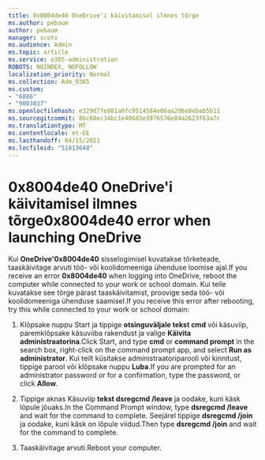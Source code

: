 ```yaml
---
title: 0x8004de40 OneDrive'i käivitamisel ilmnes tõrge
ms.author: pebaum
author: pebaum
manager: scotv
ms.audience: Admin
ms.topic: article
ms.service: o365-administration
ROBOTS: NOINDEX, NOFOLLOW
localization_priority: Normal
ms.collection: Adm_O365
ms.custom:
- "6886"
- "9003837"
ms.openlocfilehash: e329d7fe881a0fc9514584e06aa2d6e8ebab5b11
ms.sourcegitcommit: 8bc60ec34bc1e40685e3976576e04a2623f63a7c
ms.translationtype: MT
ms.contentlocale: et-EE
ms.lasthandoff: 04/15/2021
ms.locfileid: "51813648"
---
```

# <a name="0x8004de40-error-when-launching-onedrive"></a><span data-ttu-id="0a270-102">0x8004de40 OneDrive'i käivitamisel ilmnes tõrge</span><span class="sxs-lookup"><span data-stu-id="0a270-102">0x8004de40 error when launching OneDrive</span></span>

<span data-ttu-id="0a270-103">Kui **OneDrive'0x8004de40** sisselogimisel kuvatakse tõrketeade, taaskäivitage arvuti töö- või koolidomeeniga ühenduse loomise ajal.</span><span class="sxs-lookup"><span data-stu-id="0a270-103">If you receive an error **0x8004de40** when  logging into OneDrive, reboot the computer while connected to your work or school domain.</span></span> <span data-ttu-id="0a270-104">Kui teile kuvatakse see tõrge pärast taaskäivitamist, proovige seda töö- või koolidomeeniga ühenduse saamisel.</span><span class="sxs-lookup"><span data-stu-id="0a270-104">If you receive this error after rebooting, try this while connected to your work or school domain:</span></span>

1. <span data-ttu-id="0a270-105">Klõpsake nuppu Start ja  tippige **otsinguväljale tekst cmd** või käsuviip, paremklõpsake käsuviiba rakendust ja valige **Käivita administraatorina**.</span><span class="sxs-lookup"><span data-stu-id="0a270-105">Click Start, and type **cmd** or **command prompt**  in the search  box, right-click on the command prompt app, and select  **Run as administrator**.</span></span> <span data-ttu-id="0a270-106">Kui teilt küsitakse administraatoriparooli või kinnitust, tippige parool või klõpsake nuppu **Luba**.</span><span class="sxs-lookup"><span data-stu-id="0a270-106">If you are prompted for an administrator password or for a confirmation, type the password, or click **Allow**.</span></span>  

2. <span data-ttu-id="0a270-107">Tippige aknas Käsuviip **tekst dsregcmd /leave**  ja oodake, kuni käsk lõpule jõuaks.</span><span class="sxs-lookup"><span data-stu-id="0a270-107">In the Command Prompt window, type **dsregcmd /leave**  and wait for the command to complete.</span></span> <span data-ttu-id="0a270-108">Seejärel tippige **dsregcmd /join** ja oodake, kuni käsk on lõpule viidud.</span><span class="sxs-lookup"><span data-stu-id="0a270-108">Then type **dsregcmd /join** and wait for the command to complete.</span></span>
3. <span data-ttu-id="0a270-109">Taaskäivitage arvuti.</span><span class="sxs-lookup"><span data-stu-id="0a270-109">Reboot your computer.</span></span>
